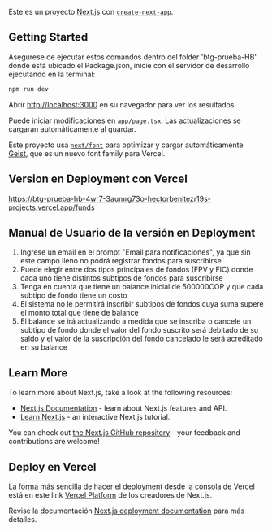 Este es un proyecto [Next.js](https://nextjs.org) con [`create-next-app`](https://nextjs.org/docs/app/api-reference/cli/create-next-app).

## Getting Started

Asegurese de ejecutar estos comandos dentro del folder 'btg-prueba-HB' donde está ubicado el Package.json, inicie con el servidor de desarrollo ejecutando en la terminal:

```bash
npm run dev
```

Abrir [http://localhost:3000](http://localhost:3000) en su navegador para ver los resultados.

Puede iniciar modificaciones en `app/page.tsx`. Las actualizaciones se cargaran automáticamente al guardar.

Este proyecto usa [`next/font`](https://nextjs.org/docs/app/building-your-application/optimizing/fonts) para optimizar y cargar automáticamente [Geist](https://vercel.com/font), que es un nuevo font family para Vercel.

## Version en Deployment con Vercel
https://btg-prueba-hb-4wr7-3aumrg73o-hectorbenitezr19s-projects.vercel.app/funds

## Manual de Usuario de la versión en Deployment
1. Ingrese un email en el prompt "Email para notificaciones", ya que sin este campo lleno no podrá registrar fondos para suscribirse
2. Puede elegir entre dos tipos principales de fondos (FPV y FIC) donde cada uno tiene distintos subtipos de fondos para suscribirse
3. Tenga en cuenta que tiene un balance inicial de 500000COP y que cada subtipo de fondo tiene un costo
4. El sistema no le permitirá inscribir subtipos de fondos cuya suma supere el monto total que tiene de balance
5. El balance se irá actualizando a medida que se inscriba o cancele un subtipo de fondo donde el valor del fondo suscrito será debitado de su saldo y el valor de la suscripción del fondo cancelado le será acreditado en su balance

## Learn More
To learn more about Next.js, take a look at the following resources:

- [Next.js Documentation](https://nextjs.org/docs) - learn about Next.js features and API.
- [Learn Next.js](https://nextjs.org/learn) - an interactive Next.js tutorial.

You can check out [the Next.js GitHub repository](https://github.com/vercel/next.js) - your feedback and contributions are welcome!

## Deploy en Vercel

La forma más sencilla de hacer el deployment desde la consola de Vercel está en este link [Vercel Platform](https://vercel.com/new?utm_medium=default-template&filter=next.js&utm_source=create-next-app&utm_campaign=create-next-app-readme) de los creadores de Next.js.

Revise la documentación [Next.js deployment documentation](https://nextjs.org/docs/app/building-your-application/deploying) para más detalles.



